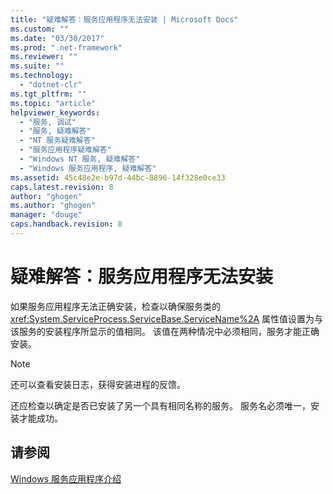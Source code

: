 ```yaml
---
title: "疑难解答：服务应用程序无法安装 | Microsoft Docs"
ms.custom: ""
ms.date: "03/30/2017"
ms.prod: ".net-framework"
ms.reviewer: ""
ms.suite: ""
ms.technology: 
  - "dotnet-clr"
ms.tgt_pltfrm: ""
ms.topic: "article"
helpviewer_keywords: 
  - "服务, 调试"
  - "服务, 疑难解答"
  - "NT 服务疑难解答"
  - "服务应用程序疑难解答"
  - "Windows NT 服务, 疑难解答"
  - "Windows 服务应用程序, 疑难解答"
ms.assetid: 45c48e2e-b97d-44bc-8896-14f328e0ce33
caps.latest.revision: 8
author: "ghogen"
ms.author: "ghogen"
manager: "douge"
caps.handback.revision: 8
---
```

# 疑难解答：服务应用程序无法安装
如果服务应用程序无法正确安装，检查以确保服务类的 <xref:System.ServiceProcess.ServiceBase.ServiceName%2A> 属性值设置为与该服务的安装程序所显示的值相同。  该值在两种情况中必须相同，服务才能正确安装。  
  
> [!NOTE]
>  还可以查看安装日志，获得安装进程的反馈。  
  
 还应检查以确定是否已安装了另一个具有相同名称的服务。  服务名必须唯一，安装才能成功。  
  
## 请参阅  
 [Windows 服务应用程序介绍](../../../docs/framework/windows-services/introduction-to-windows-service-applications.md)